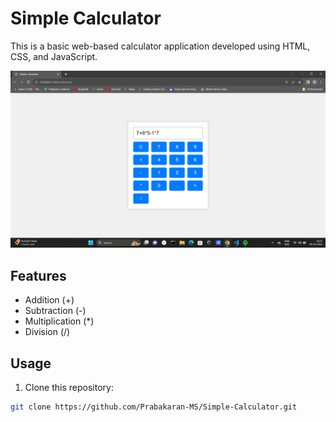# Simple Calculator

This is a basic web-based calculator application developed using HTML, CSS, and JavaScript.

![Calculator Screenshot](screenshot.png)

## Features

- Addition (+)
- Subtraction (-)
- Multiplication (*)
- Division (/)

## Usage

1. Clone this repository:
```bash
git clone https://github.com/Prabakaran-MS/Simple-Calculator.git